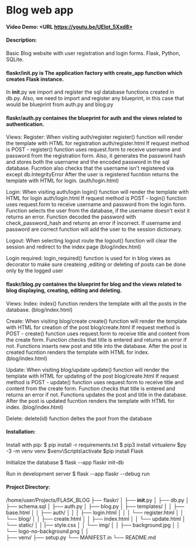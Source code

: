 # Blog web app
#### Video Demo:  <URL https://youtu.be/UEIot_5Xxd8>
#### Description:
Basic Blog website with user registration and login forms.
Flask, Python, SQLite.

#### flaskr/__init__.py is The application factory with create_app function which creates Flask instance.
In __init__.py we import and register the sql database functions created in db.py. 
Also, we need to import and register any blueprint, in this case that would be blueprint from
auth.py and blog.py

#### flaskr/auth.py containes the blueprint for auth and the views related to authentication.
Views:
Register:
When visiting auth/register register() function will render the template with HTML for registration auth/register.html
If request method is POST -
register() function uses request.form to receive username and password from the registration form.
Also, it generates the password hash and stores both the username and the encoded password in the sql database.
Fucntion also checks that the username isn't registered via except db.IntegrityError
After the user is registered fucntion returns the template with HTML for login. (auth/login.html)

Login:
When visiting auth/login login() function will render the template with HTML for login auth/login.html
If request method is POST -
login() function uses request.form to receive username and password from the login form.
Function selects the user from the database, if the username doesn't exist it returns an error.
Function decoded the password with check_password_hash and returns an error if incorrect.
If username and password are correct function will add the user to the session dictionary.

Logout:
When selecting logout route the logout() function will clear the session and redirect to the index page (blog/index.html)

Login required:
login_required() function is used for in blog views as decorator to make sure createing ,editing or deleting of posts
can be done only by the logged user


#### flaskr/blog.py containes the blueprint for blog and the views related to blog displaying, creating, editing and deleting.
Views:
Index:
index() function renders the template with all the posts in the database. (blog/index.html)

Create:
When visiting blog/create create() function will render the template with HTML for creation of the post blog/create.html
If request method is POST -
create() function uses request.form to receive title and content from the create form.
Function checks that title is entered and returns an error if not. Functions inserts new post and title into the database.
After the post is created fucntion renders the template with HTML for index. (blog/index.html)

Update:
When visiting blog/update update() function will render the template with HTML for updating of the post blog/create.html
If request method is POST -
update() function uses request.form to receive title and content from the create form.
Function checks that title is entered and returns an error if not. Functions updates the post and title in the database.
After the post is updated fucntion renders the template with HTML for index. (blog/index.html)

Delete:
delete(id) function deltes the psot from the database

#### Installation:
Install with pip:
$ pip install -r requirements.txt
$ pip3 install virtualenv
$py -3 -m venv venv
$venv\Scripts\activate
$pip install Flask

Initialize the database
$ flask --app flaskr init-db

Run in development server
$ flask --app flaskr --debug run

#### Project Directory:
/home/user/Projects/FLASK_BLOG
├── flaskr/
│   ├── __init__.py
│   ├── db.py
│   ├── schema.sql
│   ├── auth.py
│   ├── blog.py
│   ├── templates/
│   │   ├── base.html
│   │   ├── auth/
│   │   │   ├── login.html
│   │   │   └── register.html
│   │   └── blog/
│   │       ├── create.html
│   │       ├── index.html
│   │       └── update.html
│   └── static/
│   │    |── style.css
│   │    └── img/
│   │         ├── background.jpg
│   │         └── logo-no-background.png
│   │       
├── venv/
├── setup.py
└── MANIFEST.in
└── README.md